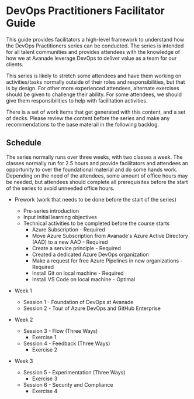 # DevOps Practitioners Facilitator Guide

This guide provides facilitators a high-level framework to understand how the DevOps Practitioners series can be conducted. The series is intended for all talent communities and provides attendees with the knowledge of how we at Avanade leverage DevOps to deliver value as a team for our clients. 

This series is likely to stretch some attendees and have them working on activities/tasks normally outside of their roles and responsibilities, but that is by design. For other more experienced attendees, alternate exercises should be given to challenge their ability. For some attendees, we should give them responsibilities to help with facilitation activities.

There is a set of work items that get generated with this content, and a set of decks. Please review the content before the series and make any recommendations to the base materail in the following backlog.

## Schedule

The series normally runs over three weeks, with two classes a week. The classes normally run for 2.5 hours and provide facilitators and attendees an opportunity to over the foundational material and do some hands work. Depending on the need of the attendees, some amount of office hours may be needed, but attendees should complete all prerequisites before the start of the series to avoid unneeded office hours.

* Prework (work that needs to be done before the start of the series)
  * Pre-series introduction
  * Input initial learning objectives
  * Technical activities to be completed before the course starts
    * Azure Subscription - Required
    * Move Azure Subscription from Avanade's Azure Active Directory (AAD) to a new AAD - Required
    * Create a service principle - Required
    * Created a dedicated Azure DevOps organization
    * Make a request for free Azure Pipelines in new organizations - Required
    * Install Git on local machine - Required
    * Install VS Code on local machine - Optimal

* Week 1
  * Session 1 - Foundation of DevOps at Avanade
  * Session 2 - Tour of Azure DevOps and GitHub Enterprise

* Week 2
  * Session 3 - Flow (Three Ways)
    * Exercise 1
  * Session 4 - Feedback (Three Ways)
    * Exercise 2

* Week 3
  * Session 5 - Experimentation (Three Ways)
    * Exercise 3
  * Session 6 - Security and Compliance
    * Exercise 4